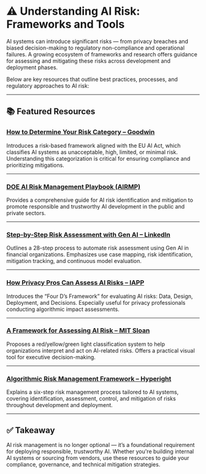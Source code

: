 # ⚠️ Understanding AI Risk: Frameworks and Tools

AI systems can introduce significant risks — from privacy breaches and biased decision-making to regulatory non-compliance and operational failures. A growing ecosystem of frameworks and research offers guidance for assessing and mitigating these risks across development and deployment phases.

Below are key resources that outline best practices, processes, and regulatory approaches to AI risk:

---

## 📚 Featured Resources

### [How to Determine Your Risk Category – Goodwin](https://www.goodwinlaw.com/en/insights/publications/2024/10/series-2-how-to-determine-your-risk-category)
Introduces a risk-based framework aligned with the EU AI Act, which classifies AI systems as unacceptable, high, limited, or minimal risk. Understanding this categorization is critical for ensuring compliance and prioritizing mitigations.

---

### [DOE AI Risk Management Playbook (AIRMP)](https://www.energy.gov/ai/ai-risk-management-playbook-airmp)
Provides a comprehensive guide for AI risk identification and mitigation to promote responsible and trustworthy AI development in the public and private sectors.

---

### [Step-by-Step Risk Assessment with Gen AI – LinkedIn](https://www.linkedin.com/pulse/28-step-by-step-process-automating-risk-assessment-gen-ai-vijay-v/)
Outlines a 28-step process to automate risk assessment using Gen AI in financial organizations. Emphasizes use case mapping, risk identification, mitigation tracking, and continuous model evaluation.

---

### [How Privacy Pros Can Assess AI Risks – IAPP](https://iapp.org/news/a/how-privacy-professionals-can-assess-risks-in-ai-algorithms-and-automated-decision-making-systems/)
Introduces the “Four D’s Framework” for evaluating AI risks: Data, Design, Deployment, and Decisions. Especially useful for privacy professionals conducting algorithmic impact assessments.

---

### [A Framework for Assessing AI Risk – MIT Sloan](https://mitsloan.mit.edu/ideas-made-to-matter/framework-assessing-ai-risk)
Proposes a red/yellow/green light classification system to help organizations interpret and act on AI-related risks. Offers a practical visual tool for executive decision-making.

---

### [Algorithmic Risk Management Framework – Hyperight](https://hyperight.com/algorithmic-risk-management/)
Explains a six-step risk management process tailored to AI systems, covering identification, assessment, control, and mitigation of risks throughout development and deployment.

---

## ✅ Takeaway

AI risk management is no longer optional — it’s a foundational requirement for deploying responsible, trustworthy AI. Whether you're building internal AI systems or sourcing from vendors, use these resources to guide your compliance, governance, and technical mitigation strategies.